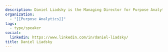 ```yaml
---
description: Daniel Liadsky is the Managing Director for Purpose Analytics, a non-profit helping to build a data-informed non-profit sector. He formerly held front-line and management roles in Toronto's community services sector where he repeatedly couldn't resist organizing and automating his organizations' data and workflows.
organization:
  - "[[Purpose Analytics]]"
tags:
  - type/speaker
social:
  linkedin: https://www.linkedin.com/in/daniel-liadsky/
title: Daniel Liadsky
---
```


